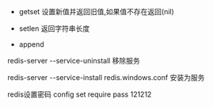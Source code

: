 + getset 设置新值并返回旧值,如果值不存在返回(nil)

+ setlen 返回字符串长度

+ append


redis-server --service-uninstall    移除服务

redis-server --service-install redis.windows.conf    安装为服务



redis设置密码		config set require pass 121212